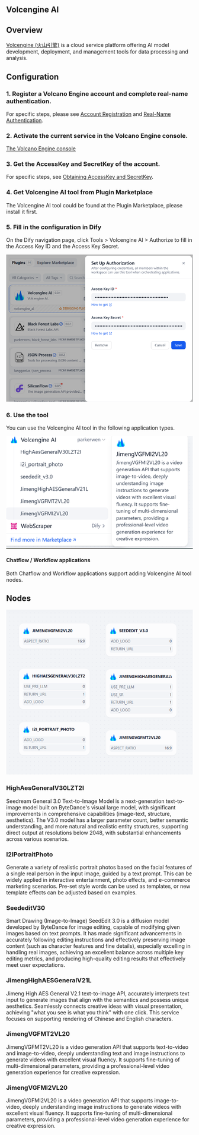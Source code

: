 ## Volcengine AI

## Overview
[Volcengine (火山引擎)](https://www.volcengine.com/) is a cloud service platform offering AI model development, deployment, and management tools for data processing and analysis.

## Configuration
### 1. Register a Volcano Engine account and complete real-name authentication.

For specific steps, please see [Account Registration](https://www.volcengine.com/docs/6261/64925?lang=zh) and [Real-Name Authentication](https://www.volcengine.com/docs/6261/64935?lang=zh).

### 2. Activate the current service in the Volcano Engine console.

[The Volcano Engine console](https://console.volcengine.com/home)

### 3. Get the AccessKey and SecretKey of the account.

For specific steps, see [Obtaining AccessKey and SecretKey](https://www.volcengine.com/docs/6291/65568?lang=zh).

### 4. Get Volcengine AI tool from Plugin Marketplace

The Volcengine AI tool could be found at the Plugin Marketplace, please install it first.

### 5. Fill in the configuration in Dify

On the Dify navigation page, click Tools > Volcengine AI > Authorize to fill in the Access Key ID and the Access Key Secret.

![alt text](./_assets/v_1.png)

### 6. Use the tool

You can use the Volcengine AI tool in the following application types.

![alt text](./_assets/v_2.png)

#### Chatflow / Workflow applications

Both Chatflow and Workflow applications support adding Volcengine AI tool nodes.


## Nodes

![alt text](./_assets/v_3.png)

### HighAesGeneralV30LZT2I

Seedream General 3.0 Text-to-Image Model is a next-generation text-to-image model built on ByteDance's visual large model, with significant improvements in comprehensive capabilities (image-text, structure, aesthetics). The V3.0 model has a larger parameter count, better semantic understanding, and more natural and realistic entity structures, supporting direct output at resolutions below 2048, with substantial enhancements across various scenarios.

### I2IPortraitPhoto

Generate a variety of realistic portrait photos based on the facial features of a single real person in the input image, guided by a text prompt. This can be widely applied in interactive entertainment, photo effects, and e-commerce marketing scenarios. Pre-set style words can be used as templates, or new template effects can be adjusted based on examples.

### SeededitV30

Smart Drawing (Image-to-Image) SeedEdit 3.0 is a diffusion model developed by ByteDance for image editing, capable of modifying given images based on text prompts. It has made significant advancements in accurately following editing instructions and effectively preserving image content (such as character features and fine details), especially excelling in handling real images, achieving an excellent balance across multiple key editing metrics, and producing high-quality editing results that effectively meet user expectations.

### JimengHighAESGeneralV21L

Jimeng High AES General V2.1 text-to-image API, accurately interprets text input to generate images that align with the semantics and possess unique aesthetics. Seamlessly connects creative ideas with visual presentation, achieving "what you see is what you think" with one click. This service focuses on supporting rendering of Chinese and English characters.

### JimengVGFMT2VL20

JimengVGFMT2VL20 is a video generation API that supports text-to-video and image-to-video, deeply understanding text and image instructions to generate videos with excellent visual fluency. It supports fine-tuning of multi-dimensional parameters, providing a professional-level video generation experience for creative expression.

### JimengVGFMI2VL20

JimengVGFMI2VL20 is a video generation API that supports image-to-video, deeply understanding image instructions to generate videos with excellent visual fluency. It supports fine-tuning of multi-dimensional parameters, providing a professional-level video generation experience for creative expression.